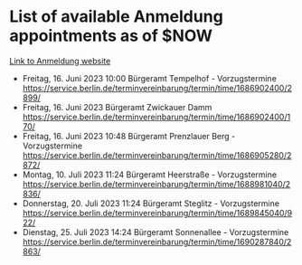 # List of available Anmeldung appointments as of $NOW
[Link to Anmeldung website](https://service.berlin.de/terminvereinbarung/termin/tag.php?termin=1&anliegen[]=120686&dienstleisterlist=122210,122217,327316,122219,327312,122227,327314,122231,327346,122243,327348,122254,122252,329742,122260,329745,122262,329748,122271,327278,122273,327274,122277,327276,330436,122280,327294,122282,327290,122284,327292,122291,327270,122285,327266,122286,327264,122296,327268,150230,329760,122297,327286,122294,327284,122312,329763,122314,329775,122304,327330,122311,327334,122309,327332,317869,122281,327352,122279,329772,122283,122276,327324,122274,327326,122267,329766,122246,327318,122251,327320,122257,327322,122208,327298,122226,327300&herkunft=http%3A%2F%2Fservice.berlin.de%2Fdienstleistung%2F120686%2F)
- Freitag, 16. Juni 2023 10:00 Bürgeramt Tempelhof - Vorzugstermine https://service.berlin.de/terminvereinbarung/termin/time/1686902400/2899/
- Freitag, 16. Juni 2023  Bürgeramt Zwickauer Damm https://service.berlin.de/terminvereinbarung/termin/time/1686902400/170/
- Freitag, 16. Juni 2023 10:48 Bürgeramt Prenzlauer Berg - Vorzugstermine https://service.berlin.de/terminvereinbarung/termin/time/1686905280/2872/
- Montag, 10. Juli 2023 11:24 Bürgeramt Heerstraße - Vorzugstermine https://service.berlin.de/terminvereinbarung/termin/time/1688981040/2836/
- Donnerstag, 20. Juli 2023 11:24 Bürgeramt Steglitz - Vorzugstermine https://service.berlin.de/terminvereinbarung/termin/time/1689845040/922/
- Dienstag, 25. Juli 2023 14:24 Bürgeramt Sonnenallee - Vorzugstermine https://service.berlin.de/terminvereinbarung/termin/time/1690287840/2863/
